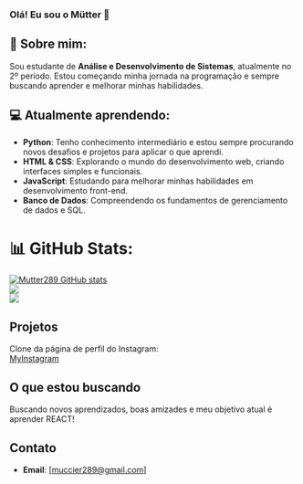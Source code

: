 ### Olá! Eu sou o Mütter 👋

## 💫 Sobre mim:
Sou estudante de **Análise e Desenvolvimento de Sistemas**, atualmente no 2º período. Estou começando minha jornada na programação e sempre buscando aprender e melhorar minhas habilidades.

## 💻 Atualmente aprendendo:
- **Python**: Tenho conhecimento intermediário e estou sempre procurando novos desafios e projetos para aplicar o que aprendi.
- **HTML & CSS**: Explorando o mundo do desenvolvimento web, criando interfaces simples e funcionais.
- **JavaScript**: Estudando para melhorar minhas habilidades em desenvolvimento front-end.
- **Banco de Dados**: Compreendendo os fundamentos de gerenciamento de dados e SQL.

# 📊 GitHub Stats:
[![Mutter289 GitHub stats](https://github-readme-stats.vercel.app/api?username=Mutter289&theme=radical)](https://github.com/Mutter289/github-readme-stats)<br/>
![](https://github-readme-streak-stats.herokuapp.com/?user=Mutter289&theme=radical&hide_border=false)<br/>
![](https://github-readme-stats.vercel.app/api/top-langs/?username=Mutter289&theme=radical&hide_border=false&include_all_commits=false&count_private=false&layout=compact)

## Projetos
Clone da página de perfil do Instagram:<br/>
[MyInstagram](https://mutter289.github.io/MyInstagram/)

## O que estou buscando
Buscando novos aprendizados, boas amizades e meu objetivo atual é aprender REACT!

## Contato
- **Email**: [muccier289@gmail.com]
